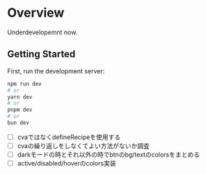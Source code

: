 # Overview

Underdevelopemnt now.

## Getting Started

First, run the development server:

```bash
npm run dev
# or
yarn dev
# or
pnpm dev
# or
bun dev
```

- [ ] cvaではなくdefineRecipeを使用する
- [ ] cvaの繰り返しをしなくてよい方法がないか調査
- [ ] darkモードの時とそれ以外の時でbtnのbg/textのcolorsをまとめる
- [ ] active/disabled/hoverのcolors実装
